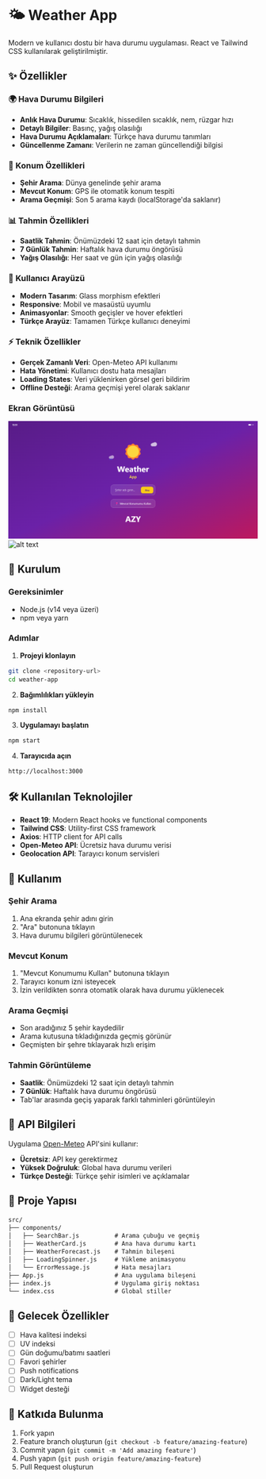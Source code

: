 # 🌤️ Weather App

Modern ve kullanıcı dostu bir hava durumu uygulaması. React ve Tailwind CSS kullanılarak geliştirilmiştir.

## ✨ Özellikler

### 🌍 Hava Durumu Bilgileri
- **Anlık Hava Durumu**: Sıcaklık, hissedilen sıcaklık, nem, rüzgar hızı
- **Detaylı Bilgiler**: Basınç, yağış olasılığı
- **Hava Durumu Açıklamaları**: Türkçe hava durumu tanımları
- **Güncellenme Zamanı**: Verilerin ne zaman güncellendiği bilgisi

### 📍 Konum Özellikleri
- **Şehir Arama**: Dünya genelinde şehir arama
- **Mevcut Konum**: GPS ile otomatik konum tespiti
- **Arama Geçmişi**: Son 5 arama kaydı (localStorage'da saklanır)

### 📊 Tahmin Özellikleri
- **Saatlik Tahmin**: Önümüzdeki 12 saat için detaylı tahmin
- **7 Günlük Tahmin**: Haftalık hava durumu öngörüsü
- **Yağış Olasılığı**: Her saat ve gün için yağış olasılığı

### 🎨 Kullanıcı Arayüzü
- **Modern Tasarım**: Glass morphism efektleri
- **Responsive**: Mobil ve masaüstü uyumlu
- **Animasyonlar**: Smooth geçişler ve hover efektleri
- **Türkçe Arayüz**: Tamamen Türkçe kullanıcı deneyimi

### ⚡ Teknik Özellikler
- **Gerçek Zamanlı Veri**: Open-Meteo API kullanımı
- **Hata Yönetimi**: Kullanıcı dostu hata mesajları
- **Loading States**: Veri yüklenirken görsel geri bildirim
- **Offline Desteği**: Arama geçmişi yerel olarak saklanır

### Ekran Görüntüsü

![alt text](<src/examp-1.png>)
![alt text](<examp-2.png>)

## 🚀 Kurulum

### Gereksinimler
- Node.js (v14 veya üzeri)
- npm veya yarn

### Adımlar

1. **Projeyi klonlayın**
```bash
git clone <repository-url>
cd weather-app
```

2. **Bağımlılıkları yükleyin**
```bash
npm install
```

3. **Uygulamayı başlatın**
```bash
npm start
```

4. **Tarayıcıda açın**
```
http://localhost:3000
```

## 🛠️ Kullanılan Teknolojiler

- **React 19**: Modern React hooks ve functional components
- **Tailwind CSS**: Utility-first CSS framework
- **Axios**: HTTP client for API calls
- **Open-Meteo API**: Ücretsiz hava durumu verisi
- **Geolocation API**: Tarayıcı konum servisleri

## 📱 Kullanım

### Şehir Arama
1. Ana ekranda şehir adını girin
2. "Ara" butonuna tıklayın
3. Hava durumu bilgileri görüntülenecek

### Mevcut Konum
1. "Mevcut Konumumu Kullan" butonuna tıklayın
2. Tarayıcı konum izni isteyecek
3. İzin verildikten sonra otomatik olarak hava durumu yüklenecek

### Arama Geçmişi
- Son aradığınız 5 şehir kaydedilir
- Arama kutusuna tıkladığınızda geçmiş görünür
- Geçmişten bir şehre tıklayarak hızlı erişim

### Tahmin Görüntüleme
- **Saatlik**: Önümüzdeki 12 saat için detaylı tahmin
- **7 Günlük**: Haftalık hava durumu öngörüsü
- Tab'lar arasında geçiş yaparak farklı tahminleri görüntüleyin

## 🔧 API Bilgileri

Uygulama [Open-Meteo](https://open-meteo.com/) API'sini kullanır:
- **Ücretsiz**: API key gerektirmez
- **Yüksek Doğruluk**: Global hava durumu verileri
- **Türkçe Desteği**: Türkçe şehir isimleri ve açıklamalar

## 📁 Proje Yapısı

```
src/
├── components/
│   ├── SearchBar.js          # Arama çubuğu ve geçmiş
│   ├── WeatherCard.js        # Ana hava durumu kartı
│   ├── WeatherForecast.js    # Tahmin bileşeni
│   ├── LoadingSpinner.js     # Yükleme animasyonu
│   └── ErrorMessage.js       # Hata mesajları
├── App.js                    # Ana uygulama bileşeni
├── index.js                  # Uygulama giriş noktası
└── index.css                 # Global stiller
```

## 🎯 Gelecek Özellikler

- [ ] Hava kalitesi indeksi
- [ ] UV indeksi
- [ ] Gün doğumu/batımı saatleri
- [ ] Favori şehirler
- [ ] Push notifications
- [ ] Dark/Light tema
- [ ] Widget desteği

## 🤝 Katkıda Bulunma

1. Fork yapın
2. Feature branch oluşturun (`git checkout -b feature/amazing-feature`)
3. Commit yapın (`git commit -m 'Add amazing feature'`)
4. Push yapın (`git push origin feature/amazing-feature`)
5. Pull Request oluşturun
